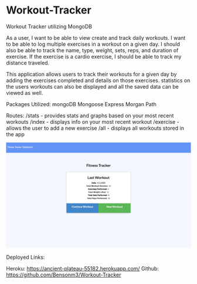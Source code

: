 # Workout-Tracker
Workout Tracker utilizing MongoDB

As a user, I want to be able to view create and track daily workouts. I want to be able to log multiple exercises in a workout on a given day. I should also be able to track the name, type, weight, sets, reps, and duration of exercise. If the exercise is a cardio exercise, I should be able to track my distance traveled.

This application allows users to track their workouts for a given day by adding the exercises completed and details on those exercises. statistics on the users workouts can also be displayed and all the saved data can be viewed as well.

Packages Utilized:
mongoDB
Mongoose
Express
Morgan
Path

Routes:
/stats - provides stats and graphs based on your most recent workouts
/index - displays info on your most recent workout
/exercise - allows the user to add a new exercise
/all - displays all workouts stored in the app


![Deployed Pic](./Workout_tracker.jpeg)


Deployed Links:

Heroku:
https://ancient-plateau-55182.herokuapp.com/
Github:
https://github.com/Bensonm3/Workout-Tracker
